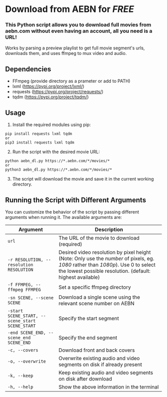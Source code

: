 # Download from AEBN for *FREE*

### This Python script allows you to download full movies from aebn.com without even having an account, all you need is a URL!  
Works by parsing a preview playlist to get full movie segment's urls, downloads them, and uses ffmpeg to mux video and audio.

## Dependencies

- FFmpeg (provide directory as a prameter or add to PATH)
- lxml (https://pypi.org/project/lxml/)
- requests (https://pypi.org/project/requests/)
- tqdm (https://pypi.org/project/tqdm/)

## Usage

1. Install the required modules using pip:

```
pip install requests lxml tqdm
or
pip3 install requests lxml tqdm
```
2. Run the script with the desired movie URL:
```
python aebn_dl.py https://*.aebn.com/*/movies/*
or
python3 aebn_dl.py https://*.aebn.com/*/movies/*
```
3. The script will download the movie and save it in the current working directory.

## Running the Script with Different Arguments

You can customize the behavior of the script by passing different arguments when running it. The available arguments are:

| Argument | Description |
| --- | --- |
|`url`|The URL of the movie to download (required)|
|`-r RESOLUTION, --resolution RESOLUTION`|Desired video resolution by pixel height (Note: Only use the _number_ of pixels, eg. _1080_ rather than _1080p_). Use 0 to select the lowest possible resolution. (default: highest available)|
|`-f FFMPEG, --ffmpeg FFMPEG`|Set a specific ffmpeg directory|
|`-sn SCENE, --scene SCENE`|Download a single scene using the relevant scene number on AEBN|
|`-start SCENE_START, --scene_start SCENE_START`| Specify the start segment|
|`-end SCENE_END, --scene_end SCENE_END`|Specify the end segment|
|`-c, --covers`|Download front and back covers|
|`-o, --overwrite`|Overwrite existing audio and video segments on disk if already present|
|`-k, --keep`|Keep existing audio and video segments on disk after download|
|`-h, --help`|Show the above information in the terminal|
